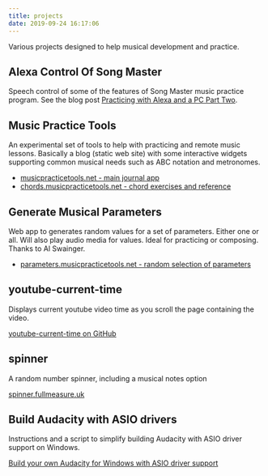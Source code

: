 ```yaml
---
title: projects
date: 2019-09-24 16:17:06
---
```


Various projects designed to help musical development and practice.

## Alexa Control Of Song Master

Speech control of some of the features of Song Master music practice program. See the blog post [Practicing with Alexa and a PC Part Two](/2023/08/28/practice-with-alexa_part_two).

## Music Practice Tools

An experimental set of tools to help with practicing and remote music lessons. Basically a blog (static web site) with some interactive widgets supporting common musical needs such as ABC notation and metronomes.

- [musicpracticetools.net - main journal app](https://musicpracticetools.net)
- [chords.musicpracticetools.net - chord exercises and reference](https://chords.musicpracticetools.net)

## Generate Musical Parameters

Web app to generates random values for a set of parameters. Either one or all. Will also play audio media for values. Ideal for practicing or composing. Thanks to Al Swainger.

- [parameters.musicpracticetools.net - random selection of parameters](https://parameters.musicpracticetools.net)

## youtube-current-time

Displays current youtube video time as you scroll the page containing the video.

[youtube-current-time on GitHub](https://github.com/music-practice-tools/youtube-current-times)

## spinner

A random number spinner, including a musical notes option

[spinner.fullmeasure.uk](spinner.fullmeasure.uk)

## Build Audacity with ASIO drivers

Instructions and a script to simplify building Audacity with ASIO driver support on Windows.

[Build your own Audacity for Windows with ASIO driver support](https://gist.github.com/SteveALee/da24c2be633340b8791066dd98eb5d0b)
